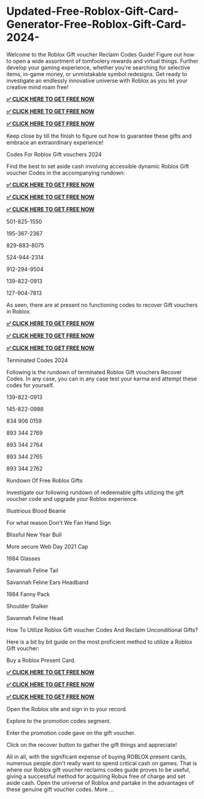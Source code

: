 # Updated-Free-Roblox-Gift-Card-Generator-Free-Roblox-Gift-Card-2024-

Welcome to the Roblox Gift voucher Reclaim Codes Guide! Figure out how to open a wide assortment of tomfoolery rewards and virtual things. Further develop your gaming experience, whether you're searching for selective items, in-game money, or unmistakable symbol redesigns. Get ready to investigate an endlessly innovative universe with Roblox as you let your creative mind roam free!

**[✅ CLICK HERE TO GET FREE NOW](https://tinyurl.com/dfthhhuglatestroblox)**

**[✅ CLICK HERE TO GET FREE NOW](https://tinyurl.com/dfthhhuglatestroblox)**

**[✅ CLICK HERE TO GET FREE NOW](https://tinyurl.com/dfthhhuglatestroblox)**

Keep close by till the finish to figure out how to guarantee these gifts and embrace an extraordinary experience!

Codes For Roblox Gift vouchers 2024

Find the best to set aside cash involving accessible dynamic Roblox Gift voucher Codes in the accompanying rundown:

**[✅ CLICK HERE TO GET FREE NOW](https://tinyurl.com/dfthhhuglatestroblox)**

**[✅ CLICK HERE TO GET FREE NOW](https://tinyurl.com/dfthhhuglatestroblox)**

**[✅ CLICK HERE TO GET FREE NOW](https://tinyurl.com/dfthhhuglatestroblox)**

501-825-1550

195-367-2367

829-883-8075

524-944-2314

912-294-9504

139-822-0913

127-904-7813

As seen, there are at present no functioning codes to recover Gift vouchers in Roblox.

**[✅ CLICK HERE TO GET FREE NOW](https://tinyurl.com/dfthhhuglatestroblox)**

**[✅ CLICK HERE TO GET FREE NOW](https://tinyurl.com/dfthhhuglatestroblox)**

**[✅ CLICK HERE TO GET FREE NOW](https://tinyurl.com/dfthhhuglatestroblox)**

Terminated Codes 2024

Following is the rundown of terminated Roblox Gift vouchers Recover Codes. In any case, you can in any case test your karma and attempt these codes for yourself.

139-822-0913

145-822-0988

834 906 0159

893 344 2769

893 344 2764

893 344 2765

893 344 2762

Rundown Of Free Roblox Gifts

Investigate our following rundown of redeemable gifts utilizing the gift voucher code and upgrade your Roblox experience.

Illustrious Blood Beanie

For what reason Don't We Fan Hand Sign

Blissful New Year Bull

More secure Web Day 2021 Cap

1984 Glasses

Savannah Feline Tail

Savannah Feline Ears Headband

1984 Fanny Pack

Shoulder Stalker

Savannah Feline Head

How To Utilize Roblox Gift voucher Codes And Reclaim Unconditional Gifts?

Here is a bit by bit guide on the most proficient method to utilize a Roblox Gift voucher:

Buy a Roblox Present Card.

**[✅ CLICK HERE TO GET FREE NOW](https://tinyurl.com/dfthhhuglatestroblox)**

**[✅ CLICK HERE TO GET FREE NOW](https://tinyurl.com/dfthhhuglatestroblox)**

**[✅ CLICK HERE TO GET FREE NOW](https://tinyurl.com/dfthhhuglatestroblox)**

Open the Roblox site and sign in to your record.

Explore to the promotion codes segment.

Enter the promotion code gave on the gift voucher.

Click on the recover button to gather the gift things and appreciate!

All in all, with the significant expense of buying ROBLOX present cards, numerous people don't really want to spend critical cash on games. That is where our Roblox gift voucher reclaims codes guide proves to be useful, giving a successful method for acquiring Robux free of charge and set aside cash. Open the universe of Roblox and partake in the advantages of these genuine gift voucher codes.
More ...
